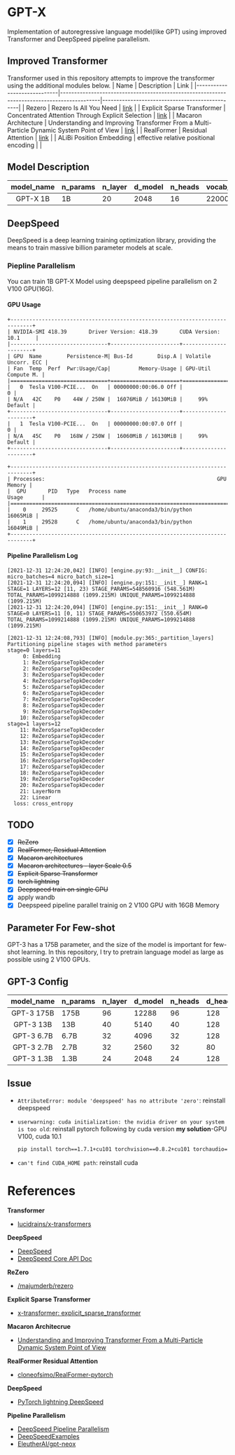 # GPT-X
Implementation of autoregressive language model(like GPT) using improved Transformer and DeepSpeed pipeline parallelism.

## Improved Transformer
Transformer used in this repository attempts to improve the transformer using the additional modules below.
| Name                        | Description                                                                                | Link                                           |
|-----------------------------|--------------------------------------------------------------------------------------------|------------------------------------------------|
| Rezero                      | Rezero Is All You Need                                                                     | [link](https://arxiv.org/abs/2003.04887)       |
| Explicit Sparse Transformer | Concentrated Attention Through Explicit Selection                                          | [link]( https://arxiv.org/abs/1912.11637 )     |
| Macaron Architecture        | Understanding and Improving Transformer From a Multi-Particle Dynamic System Point of View | [link]( https://arxiv.org/pdf/1906.02762.pdf ) |
| RealFormer                  | Residual Attention                                                                         | [link]( https://arxiv.org/abs/2012.11747 )     |
| ALiBi Position Embedding    | effective relative positional encoding                                                     |                                                |

## Model Description
| model_name | n_params | n_layer | d_model | n_heads | vocab_size | max_seq_len | learning_rate |
|:----------:|----------|---------|---------|---------|------------|-------------|---------------|
|  GPT-X 1B  |   1B     | 20      | 2048    | 16      | 22000      | 1024        | 2.0 x 10^-4   |

## DeepSpeed
DeepSpeed is a deep learning training optimization library, providing the means to train massive billion parameter models at scale.  
  
### Piepline Parallelism
You can train 1B GPT-X Model using deepspeed pipeline parallelism on 2 V100 GPU(16G).

#### GPU Usage
```
+-----------------------------------------------------------------------------+
| NVIDIA-SMI 418.39       Driver Version: 418.39       CUDA Version: 10.1     |
|-------------------------------+----------------------+----------------------+
| GPU  Name        Persistence-M| Bus-Id        Disp.A | Volatile Uncorr. ECC |
| Fan  Temp  Perf  Pwr:Usage/Cap|         Memory-Usage | GPU-Util  Compute M. |
|===============================+======================+======================|
|   0  Tesla V100-PCIE...  On   | 00000000:00:06.0 Off |                    0 |
| N/A   42C    P0    44W / 250W |  16076MiB / 16130MiB |     99%      Default |
+-------------------------------+----------------------+----------------------+
|   1  Tesla V100-PCIE...  On   | 00000000:00:07.0 Off |                    0 |
| N/A   45C    P0   168W / 250W |  16060MiB / 16130MiB |     99%      Default |
+-------------------------------+----------------------+----------------------+

+-----------------------------------------------------------------------------+
| Processes:                                                       GPU Memory |
|  GPU       PID   Type   Process name                             Usage      |
|=============================================================================|
|    0     29525      C   /home/ubuntu/anaconda3/bin/python          16065MiB |
|    1     29528      C   /home/ubuntu/anaconda3/bin/python          16049MiB |
+-----------------------------------------------------------------------------+
```
#### Pipeline Parallelism Log
```
[2021-12-31 12:24:20,042] [INFO] [engine.py:93:__init__] CONFIG: micro_batches=4 micro_batch_size=1
[2021-12-31 12:24:20,094] [INFO] [engine.py:151:__init__] RANK=1 STAGE=1 LAYERS=12 [11, 23) STAGE_PARAMS=548560916 (548.561M) TOTAL_PARAMS=1099214888 (1099.215M) UNIQUE_PARAMS=1099214888 (1099.215M)
[2021-12-31 12:24:20,094] [INFO] [engine.py:151:__init__] RANK=0 STAGE=0 LAYERS=11 [0, 11) STAGE_PARAMS=550653972 (550.654M) TOTAL_PARAMS=1099214888 (1099.215M) UNIQUE_PARAMS=1099214888 (1099.215M)
```

```
[2021-12-31 12:24:08,793] [INFO] [module.py:365:_partition_layers] Partitioning pipeline stages with method parameters
stage=0 layers=11
     0: Embedding
     1: ReZeroSparseTopkDecoder
     2: ReZeroSparseTopkDecoder
     3: ReZeroSparseTopkDecoder
     4: ReZeroSparseTopkDecoder
     5: ReZeroSparseTopkDecoder
     6: ReZeroSparseTopkDecoder
     7: ReZeroSparseTopkDecoder
     8: ReZeroSparseTopkDecoder
     9: ReZeroSparseTopkDecoder
    10: ReZeroSparseTopkDecoder
stage=1 layers=12
    11: ReZeroSparseTopkDecoder
    12: ReZeroSparseTopkDecoder
    13: ReZeroSparseTopkDecoder
    14: ReZeroSparseTopkDecoder
    15: ReZeroSparseTopkDecoder
    16: ReZeroSparseTopkDecoder
    17: ReZeroSparseTopkDecoder
    18: ReZeroSparseTopkDecoder
    19: ReZeroSparseTopkDecoder
    20: ReZeroSparseTopkDecoder
    21: LayerNorm
    22: Linear
  loss: cross_entropy
```


## TODO

- [x] ~~ReZero~~
- [x] ~~RealFormer, Residual Attention~~ 
- [x] ~~Macaron architectures~~
- [x] ~~Macaron architectures - layer Scale 0.5~~
- [x] ~~Explicit Sparse Transformer~~
- [x] ~~torch lightning~~
- [x] ~~Deepspeed train on single GPU~~
- [x] apply wandb
- [x] Deepspeed pipeline parallel trainig on 2 V100 GPU with 16GB Memory

## Parameter For Few-shot
GPT-3 has a 175B parameter, and the size of the model is important for few-shot learning. In this repository, I try to pretrain language model as large as possible using 2 V100 GPUs.

## GPT-3 Config
| model_name | n_params | n_layer | d_model | n_heads | d_head | batch_size | learning_rate |
|:----------:|----------|---------|---------|---------|--------|------------|---------------|
| GPT-3 175B | 175B     | 96      | 12288   | 96      | 128    |    3.2M    | 0.6 x 10^-4   |
| GPT-3 13B  | 13B      | 40      | 5140    | 40      | 128    |     2M     | 1.0 x 10^-4   |
| GPT-3 6.7B | 6.7B     | 32      | 4096    | 32      | 128    |     2M     | 1.2 x 10^-4   |
| GPT-3 2.7B | 2.7B     | 32      | 2560    | 32      | 80     |     1M     | 1.6 x 10^-4   |
| GPT-3 1.3B | 1.3B     | 24      | 2048    | 24      | 128    |     1M     | 2.0 x 10^-4   |

## Issue
- `AttributeError: module 'deepspeed' has no attribute 'zero'`: reinstall deepspeed
- `userwarning: cuda initialization: the nvidia driver on your system is too old`: reinstall pytorch following by cuda version
    **my solution**-GPU V100, cuda 10.1  

    ```sh
  pip install torch==1.7.1+cu101 torchvision==0.8.2+cu101 torchaudio==0.7.2 -f https://download.pytorch.org/whl/torch_stable.html
    ```
- `can't find CUDA_HOME path`: reinstall cuda
# References
**Transformer**

- [lucidrains/x-transformers](https://github.com/lucidrains/x-transformers)
  
**DeepSpeed**

- [DeepSpeed](https://www.deepspeed.ai/)
- [DeepSpeed Core API Doc](https://deepspeed.readthedocs.io/en/latest/index.html)

**ReZero**

- [/majumderb/rezero](https://github.com/majumderb/rezero/blob/master/rezero/transformer/rztx.py)

**Explicit Sparse Transformer**

- [x-transformer: explicit_sparse_transformer](https://github.com/lucidrains/x-transformers/blob/2badf9261cda03e1497b5db62274b045cd827086/x_transformers/x_transformers.py#L469)

**Macaron Architecrue**

- [Understanding and Improving Transformer From a Multi-Particle Dynamic System Point of View](https://arxiv.org/pdf/1906.02762.pdf)

**RealFormer Residual Attention**
- [cloneofsimo/RealFormer-pytorch](https://github.com/cloneofsimo/RealFormer-pytorch/blob/main/models.py)

**DeepSpeed**
- [PyTorch lightning DeepSpeed](https://pytorch-lightning.readthedocs.io/en/stable/advanced/advanced_gpu.html#deepspeed)

**Pipeline Parallelism**
- [DeepSpeed Pipeline Parallelism](https://www.deepspeed.ai/tutorials/pipeline/)
- [DeepSpeedExamples](https://github.com/microsoft/DeepSpeedExamples/tree/1fed12e8b375b0c54902827e7140d8266dfccd59/pipeline_parallelism)
- [EleutherAI/gpt-neox](https://github.com/EleutherAI/gpt-neox/blob/49e60fe7ad14f6991a7fa678d3a0c330d09b9ff4/megatron/training.py)